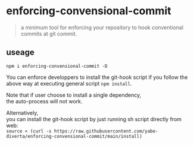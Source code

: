 # enforcing-convensional-commit

> a minimum tool for enforcing your repository to hook conventional commits at git commit.

## useage

`npm i enforcing-convensional-commit -D`

You can enforce developpers to install the git-hook script if you follow the above way at executing general script `npm install`.

Note that if user choose to install a single dependency,  
the auto-process will not work.

Alternatively,  
you can install the git-hook script by just running sh script directly from web:  
`source < (curl -s https://raw.githubusercontent.com/yabe-diverta/enforcing-convensional-commit/main/install)`
